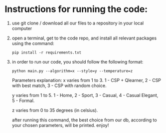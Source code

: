 # Instructions for running the code:

1. use git clone / download all our files to a repository in your local computer

2. open a terminal, get to the code repo, and install all relevant packages
   using the command:
   ```
   pip install -r requirements.txt
   ```

3. in order to run our code, you should follow the following format:
   ```
   python main.py --algorithm=x --style=y --temperature=z
   ```

   Parameters explanation:
   x varies from 1 to 3. 1 - CSP + Qlearner, 2 - CSP with best match,
   3 - CSP with random choice.

   y varies from 1 to 5. 1 - Home, 2 - Sport, 3 - Casual, 4 - Casual Elegant,
   5 - Formal.

   z varies from 0 to 35 degrees (in celsius).

   after running this command, the best choice from our db, according
   to your chosen parameters, will be printed. enjoy!


